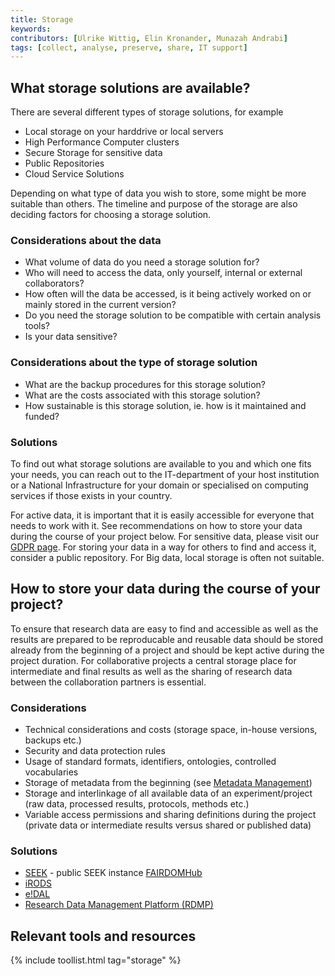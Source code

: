 ```yaml
---
title: Storage
keywords:
contributors: [Ulrike Wittig, Elin Kronander, Munazah Andrabi]
tags: [collect, analyse, preserve, share, IT support] 
---
```


## What storage solutions are available?

There are several different types of storage solutions, for example 
* Local storage on your harddrive or local servers
* High Performance Computer clusters
* Secure Storage for sensitive data 
* Public Repositories
* Cloud Service Solutions

Depending on what type of data you wish to store, some might be more suitable than others.
The timeline and purpose of the storage are also deciding factors for choosing
a storage solution.

### Considerations about the data
* What volume of data do you need a storage solution for?
* Who will need to access the data, only yourself, internal or external collaborators?
* How often will the data be accessed, is it being actively worked on or mainly stored in the current version?
* Do you need the storage solution to be compatible with certain analysis tools?
* Is your data sensitive? 

### Considerations about the type of storage solution
* What are the backup procedures for this storage solution?
* What are the costs associated with this storage solution?
* How sustainable is this storage solution, ie. how is it maintained and funded?

### Solutions
To find out what storage solutions are available to you and which one fits your needs, you can reach out to the IT-department of your host institution or a National Infrastructure for your domain or specialised on computing services if those exists in your country.

For active data, it is important that it is easily accessible for everyone that needs to work with it. See recommendations on how to store your data during the course of your project below.
For sensitive data, please visit our [GDPR page](data_classification).
For storing your data in a way for others to find and access it, consider a public repository. 
For Big data, local storage is often not suitable.



## How to store your data during the course of your project?

To ensure that research data are easy to find and accessible as well as the results are prepared to be reproducable and reusable data should be stored already from the beginning of a project and should be kept active during the project duration. For collaborative projects a central storage place for intermediate and final results as well as the sharing of research data between the collaboration partners is essential.  

### Considerations
* Technical considerations and costs (storage space, in-house versions, backups etc.)
* Security and data protection rules
* Usage of standard formats, identifiers, ontologies, controlled vocabularies
* Storage of metadata from the beginning (see [Metadata Management](metadata_management))
* Storage and interlinkage of all available data of an experiment/project (raw data, processed results, protocols, methods etc.)
* Variable access permissions and sharing definitions during the project (private data or intermediate results versus shared or published data)

### Solutions 

* [SEEK](https://seek4science.org/) - public SEEK instance [FAIRDOMHub](https://fairdomhub.org)
* [iRODS](https://irods.org/)
* [e!DAL](https://edal.ipk-gatersleben.de/)
* [Research Data Management Platform (RDMP)](https://www.dundee.ac.uk/hic/researchdatamanagementplatform/)

## Relevant tools and resources

{% include toollist.html tag="storage" %}

